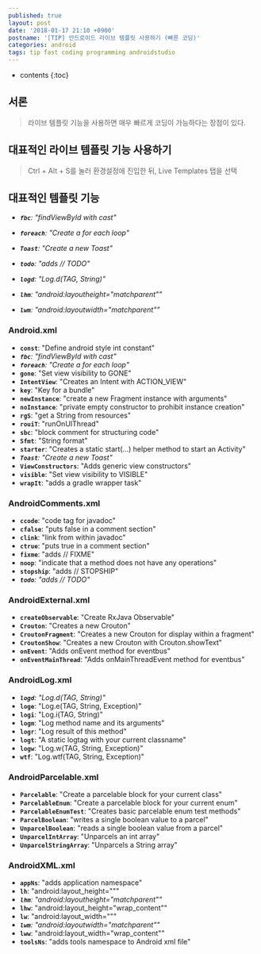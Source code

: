 ```yaml
---
published: true
layout: post
date: '2018-01-17 21:10 +0900'
postname: '[TIP] 안드로이드 라이브 템플릿 사용하기 (빠른 코딩)'
categories: android
tags: tip fast coding programming androidstudio
---
```

* contents
{:toc}
## 서론	

> 라이브 템플릿 기능을 사용하면 매우 빠르게 코딩이 가능하다는 장점이 있다.

## 대표적인 라이브 템플릿 기능 사용하기

> Ctrl + Alt + S를 눌러 환경설정에 진입한 뒤, Live Templates 탭을 선택

## 대표적인 템플릿 기능
- _**`fbc`**: "findViewById with cast"_
- _**`foreach`**: "Create a for each loop"_
- _**`Toast`**: "Create a new Toast"_
- _**`todo`**: "adds // TODO"_
- _**`logd`**: "Log.d(TAG, String)"_

- _**`lhm`**: "android:layoutheight=&quot;matchparent&quot;"_
- _**`lwm`**: "android:layoutwidth=&quot;matchparent&quot;"_

### Android.xml
- **`const`**: "Define android style int constant"
- _**`fbc`**: "findViewById with cast"_
- _**`foreach`**: "Create a for each loop"_
- **`gone`**: "Set view visibility to GONE"
- **`IntentView`**: "Creates an Intent with ACTION_VIEW"
- **`key`**: "Key for a bundle"
- **`newInstance`**: "create a new Fragment instance with arguments"
- **`noInstance`**: "private empty constructor to prohibit instance creation"
- **`rgS`**: "get a String from resources"
- **`rouiT`**: "runOnUIThread"
- **`sbc`**: "block comment for structuring code"
- **`Sfmt`**: "String format"
- **`starter`**: "Creates a static start(...) helper method to start an Activity"
- _**`Toast`**: "Create a new Toast"_
- **`ViewConstructors`**: "Adds generic view constructors"
- **`visible`**: "Set view visibility to VISIBLE"
- **`wrapIt`**: "adds a gradle wrapper task"

### AndroidComments.xml
- **`ccode`**: "code tag for javadoc"
- **`cfalse`**: "puts false in a comment section"
- **`clink`**: "link from within javadoc"
- **`ctrue`**: "puts true in a comment section"
- **`fixme`**: "adds // FIXME"
- **`noop`**: "indicate that a method does not have any operations"
- **`stopship`**: "adds // STOPSHIP"
- _**`todo`**: "adds // TODO"_

### AndroidExternal.xml
- **`createObservable`**: "Create RxJava Observable"
- **`Crouton`**: "Creates a new Crouton"
- **`CroutonFragment`**: "Creates a new Crouton for display within a fragment"
- **`CroutonShow`**: "Creates a new Crouton with Crouton.showText"
- **`onEvent`**: "Adds onEvent method for eventbus"
- **`onEventMainThread`**: "Adds onMainThreadEvent method for eventbus"

### AndroidLog.xml
- _**`logd`**: "Log.d(TAG, String)"_
- **`loge`**: "Log.e(TAG, String, Exception)"
- **`logi`**: "Log.i(TAG, String)"
- **`logm`**: "Log method name and its arguments"
- **`logr`**: "Log result of this method"
- **`logt`**: "A static logtag with your current classname"
- **`logw`**: "Log.w(TAG, String, Exception)"
- **`wtf`**: "Log.wtf(TAG, String, Exception)"

### AndroidParcelable.xml
- **`Parcelable`**: "Create a parcelable block for your current class"
- **`ParcelableEnum`**: "Create a parcelable block for your current enum"
- **`ParcelableEnumTest`**: "Creates basic parcelable enum test methods"
- **`ParcelBoolean`**: "writes a single boolean value to a parcel"
- **`UnparcelBoolean`**: "reads a single boolean value from a parcel"
- **`UnparcelIntArray`**: "Unparcels an int array"
- **`UnparcelStringArray`**: "Unparcels a String array"

### AndroidXML.xml
- **`appNs`**: "adds application namespace"
- **`lh`**: "android:layout_height=&quot;&quot;"
- _**`lhm`**: "android:layoutheight=&quot;matchparent&quot;"_
- **`lhw`**: "android:layout_height=&quot;wrap_content&quot;"
- **`lw`**: "android:layout_width=&quot;&quot;"
- _**`lwm`**: "android:layoutwidth=&quot;matchparent&quot;"_
- **`lww`**: "android:layout_width=&quot;wrap_content&quot;"
- **`toolsNs`**: "adds tools namespace to Android xml file"
